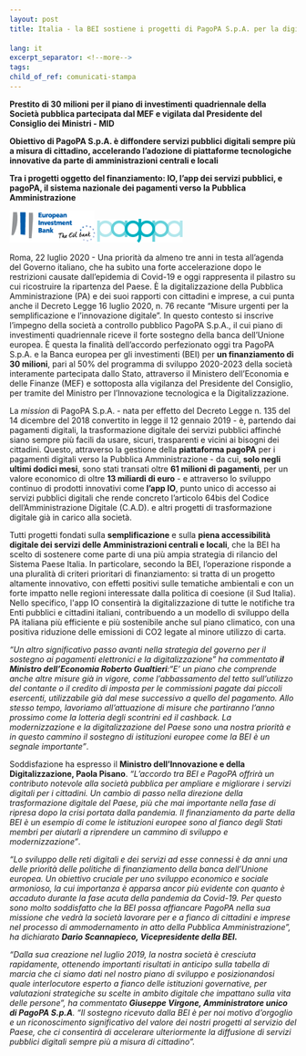 ```yaml
---
layout: post
title: Italia - la BEI sostiene i progetti di PagoPA S.p.A. per la digitalizzazione dei servizi pubblici 

lang: it
excerpt_separator: <!--more-->
tags: 
child_of_ref: comunicati-stampa
---
```


**Prestito di 30 milioni per il piano di investimenti quadriennale della Società pubblica partecipata dal MEF e vigilata dal Presidente del Consiglio dei Ministri - MID**

**Obiettivo di PagoPA S.p.A. è diffondere servizi pubblici digitali sempre più a misura di cittadino, accelerando l’adozione di piattaforme tecnologiche innovative da parte di amministrazioni centrali e locali**

**Tra i progetti oggetto del finanziamento: IO, l’app dei servizi pubblici, e pagoPA, il sistema nazionale dei pagamenti verso la Pubblica Amministrazione** 


<!--more-->
<img src="/assets/images/eib-logo-en.png" alt="EIB" width="150">

<img src="/assets/images/logo-pagopa-spa.png" alt="PagoPa" width="150">


Roma, 22 luglio 2020 - Una priorità da almeno tre anni in testa all’agenda del Governo italiano, che ha subìto una forte accelerazione dopo le restrizioni causate dall’epidemia di Covid-19 e oggi rappresenta il pilastro su cui ricostruire la ripartenza del Paese. È la digitalizzazione della Pubblica Amministrazione (PA) e dei suoi rapporti con cittadini e imprese, a cui punta anche il Decreto Legge 16 luglio 2020, n. 76 recante “Misure urgenti per la semplificazione e l’innovazione digitale”. In questo contesto si inscrive l’impegno della società a controllo pubblico PagoPA S.p.A., il cui piano di investimenti quadriennale riceve il forte sostegno della banca dell’Unione europea.
È questa la finalità dell’accordo perfezionato oggi tra PagoPA S.p.A. e la Banca europea per gli investimenti (BEI) per **un finanziamento di 30 milioni**, pari al 50% del programma di sviluppo 2020-2023 della società interamente partecipata dallo Stato, attraverso il Ministero dell’Economia e delle Finanze (MEF) e sottoposta alla vigilanza del Presidente del Consiglio, per tramite del Ministro per l’Innovazione tecnologica e la Digitalizzazione. 

La *mission* di PagoPA S.p.A. - nata per effetto del Decreto Legge n. 135 del 14 dicembre del 2018 convertito in legge il 12 gennaio 2019 - è, partendo dai pagamenti digitali, la trasformazione digitale dei servizi pubblici affinché siano sempre più facili da usare, sicuri, trasparenti e vicini ai bisogni dei cittadini. Questo, attraverso la gestione della **piattaforma pagoPA** per i pagamenti digitali verso la Pubblica Amministrazione - da cui, **solo negli ultimi dodici mesi**, sono stati transati oltre **61 milioni di pagamenti**, per un valore economico di oltre **13 miliardi di euro** - e attraverso lo sviluppo continuo di prodotti innovativi come **l’app IO**, punto unico di accesso ai servizi pubblici digitali che rende concreto l’articolo 64bis del Codice dell’Amministrazione Digitale (C.A.D). e altri progetti di trasformazione digitale già in carico alla società. 

Tutti progetti fondati sulla **semplificazione** e sulla **piena accessibilità digitale dei servizi delle Amministrazioni centrali e locali**, che la BEI ha scelto di sostenere come parte di una più ampia strategia di rilancio del Sistema Paese Italia. In particolare, secondo la BEI, l’operazione risponde a una pluralità di criteri prioritari di finanziamento: si tratta di un progetto altamente innovativo, con effetti positivi sulle tematiche ambientali e con un forte impatto nelle regioni interessate dalla politica di coesione (il Sud Italia). Nello specifico, l'app IO consentirà la digitalizzazione di tutte le notifiche tra Enti pubblici e cittadini italiani, contribuendo a un modello di sviluppo della PA italiana più efficiente e più sostenibile anche sul piano climatico, con una positiva riduzione delle emissioni di CO2 legate al minore utilizzo di carta. 

*“Un altro significativo passo avanti nella strategia del governo per il sostegno ai pagamenti elettronici e la digitalizzazione” ha commentato **il Ministro dell’Economia Roberto Gualtieri**:“E’ un piano che comprende anche altre misure già in vigore, come l’abbassamento del tetto sull’utilizzo del contante o il credito di imposta per le commissioni pagate dai piccoli esercenti, utilizzabile già dal mese successivo a quello del pagamento. Allo stesso tempo, lavoriamo all’attuazione di misure che partiranno l’anno prossimo come la lotteria degli scontrini ed il cashback. La modernizzazione e la digitalizzazione del Paese sono una nostra priorità e in questo cammino il sostegno di istituzioni europee come la BEI è un segnale importante”*.

Soddisfazione ha espresso il **Ministro dell’Innovazione e della Digitalizzazione, Paola Pisano**. *“L’accordo tra BEI e PagoPA offrirà un contributo notevole alla società pubblica per ampliare e migliorare i servizi digitali per i cittadini. Un cambio di passo nella direzione della trasformazione digitale del Paese, più che mai importante nella fase di ripresa dopo la crisi portata dalla pandemia. Il finanziamento da parte della BEI è un esempio di come le istituzioni europee sono al fianco degli Stati membri per aiutarli a riprendere un cammino di sviluppo e modernizzazione”*. 

*“Lo sviluppo delle reti digitali e dei servizi ad esse connessi è da anni una delle priorità delle politiche di finanziamento della banca dell’Unione europea. Un obiettivo cruciale per uno sviluppo economico e sociale armonioso, la cui importanza è apparsa ancor più evidente con quanto è accaduto durante la fase acuta della pandemia da Covid-19. Per questo sono molto soddisfatto che la BEI possa affiancare PagoPA nella sua missione che vedrà la società lavorare per e a fianco di cittadini e imprese nel processo di ammodernamento in atto della Pubblica Amministrazione”, ha dichiarato **Dario Scannapieco, Vicepresidente della BEI.***

 *“Dalla sua creazione nel luglio 2019, la nostra società è cresciuta rapidamente, ottenendo importanti risultati in anticipo sulla tabella di marcia che ci siamo dati nel nostro piano di sviluppo e posizionandosi quale interlocutore esperto a fianco delle istituzioni governative, per valutazioni strategiche su scelte in ambito digitale che impattano sulla vita delle persone”, ha commentato **Giuseppe Virgone, Amministratore unico di PagoPA S.p.A**. “Il sostegno ricevuto dalla BEI è per noi motivo d’orgoglio e un riconoscimento significativo del valore dei nostri progetti al servizio del Paese, che ci consentirà di accelerare ulteriormente la diffusione di servizi pubblici digitali sempre più a misura di cittadino”.*

